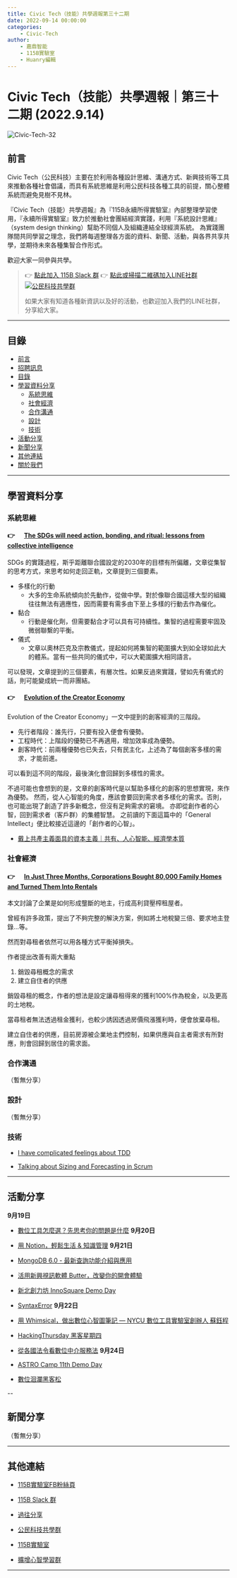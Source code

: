 ```yaml
---
title: Civic Tech（技能）共學週報第三十二期
date: 2022-09-14 00:00:00
categories:
	- Civic-Tech
author:
	- 嘉鼎智能
	- 115B實驗室
	- Huanry編輯
---
```

# Civic Tech（技能）共學週報｜第三十二期 (2022.9.14)

![Civic-Tech-32](/img/ct/32.png)

## 前言

Civic Tech（公民科技）主要在於利用各種設計思維、溝通方式、新興技術等工具來推動各種社會倡議，而具有系統思維是利用公民科技各種工具的前提，關心整體系統而避免見樹不見林。

『Civic Tech（技能）共學週報』為『115B永續所得實驗室』內部整理學習使用，『永續所得實驗室』致力於推動社會團結經濟實踐，利用『系統設計思維』（system design thinking）幫助不同個人及組織連結全球經濟系統。
為實踐團隊間共同學習之理念，我們將每週整理各方面的資料、新聞、活動，與各界共享共學，並期待未來各種集智合作形式。

歡迎大家一同參與共學。

>👉  [點此加入 115B Slack 群](https://bit.ly/Slack115b)
>👉  [點此或掃描二維碼加入LINE社群](https://line.me/ti/g2/Dj4AkbdDsY6o4D_CdDUB6Q)
>[![公民科技共學群](/img/產品共學群.jpg)](https://line.me/ti/g2/Dj4AkbdDsY6o4D_CdDUB6Q)
>
>如果大家有知道各種新資訊以及好的活動，也歡迎加入我們的LINE社群，分享給大家。

---
## 目錄
- [前言](#前言)
- [招聘訊息](#招聘訊息)
- [目錄](#目錄)
- [學習資料分享](#學習資料分享)
	- [系統思維](#系統思維)
	- [社會經濟](#社會經濟)
	- [合作溝通](#合作溝通)
	- [設計](#設計)
	- [技術](#技術)
- [活動分享](#活動分享)
- [新聞分享](#新聞分享)
- [其他連結](#其他連結)
- [關於我們](#關於我們)

---
## 學習資料分享
### 系統思維

####  👉 &emsp;  [The SDGs will need action, bonding, and ritual: lessons from collective intelligence](https://www.brookings.edu/blog/future-development/2022/09/09/the-sdgs-will-need-action-bonding-and-ritual-lessons-from-collective-intelligence/)


SDGs 的實踐過程，斯乎距離聯合國設定的2030年的目標有所偏離，文章從集智的思考方式，來思考如何走回正軌，文章提到三個要素。

- 多樣化的行動
	- 大多的生命系統傾向於先動作，從做中學。對於像聯合國這樣大型的組織往往無法有適應性，因而需要有需多由下至上多樣的行動去作為催化。
- 黏合
	- 行動是催化劑，但需要黏合才可以具有可持續性。集智的過程需要牢固及微弱聯繫的平衡。
- 儀式
	- 文章以奧林匹克及宗教儀式，提起如何將集智的範圍擴大到如全球如此大的體系。當有一些共同的儀式中，可以大範圍擴大相同語言。

可以發現，文章提到的三個要素，有層次性。如果反過來實踐，譬如先有儀式的話，則可能變成統一而非團結。


####  👉 &emsp;  [Evolution of the Creator Economy](https://medium.com/building-the-metaverse/evolution-of-the-creator-economy-9e038e8411af)

Evolution of the Creator Economy」一文中提到的創客經濟的三階段。

- 先行者階段：誰先行，只要有投入便會有優勢。
- 工程時代：上階段的優勢已不再適用，增加效率成為優勢。
- 創客時代：前兩種優勢也已失去，只有民主化，上述為了每個創客多樣的需求，才能前進。

可以看到這不同的階段，最後演化會回歸到多樣性的需求。

不過可能也會想到的是，文章的創客時代是以幫助多樣化的創客的思想實現，來作為優勢。
然而，從人心智能的角度，應該會要回到需求者多樣化的需求。否則，也可能出現了創造了許多新概念，但沒有足夠需求的窘境。
亦即從創作者的心智，回到需求者（客戶群）的集體智慧。
之前讀的下面這篇中的「General Intellect」便比較接近這邊的「創作者的心智」。

- [戴上共產主義面具的資本主義｜共有、人心智能、經濟學本質](https://sustainable-income-lab.github.io/the-communism-of-capital/)

### 社會經濟

####  👉 &emsp;  [In Just Three Months, Corporations Bought 80,000 Family Homes and Turned Them Into Rentals](https://survivingtomorrow.org/in-just-three-months-corporations-bought-80-000-family-homes-and-turned-them-into-rentals-b8250fb3efa8)


本文討論了企業是如何形成壟斷的地主，行成高利貸壓榨租屋者。

曾經有許多政策，提出了不夠完整的解決方案，例如將土地稅變三倍、要求地主登錄…等。

然而對尋租者依然可以用各種方式平衡掉損失。

作者提出改善有兩大重點

1. 銷毀尋租概念的需求
2. 建立自住者的供應

銷毀尋租的概念，作者的想法是設定讓尋租得來的獲利100%作為稅金，以及更高的土地稅。

當尋租者無法透過租金獲利，也較少誘因透過房價飛漲獲利時，便會放棄尋租。

建立自住者的供應，目前房源被企業地主們控制，如果供應與自主者需求有所對應，則會回歸到居住的需求面。

### 合作溝通

（暫無分享）

### 設計

（暫無分享）

### 技術

- [I have complicated feelings about TDD](https://buttondown.email/hillelwayne/archive/i-have-complicated-feelings-about-tdd-8403)

- [Talking about Sizing and Forecasting in Scrum](https://www.infoq.com/articles/sizing-forecasting-scrum/)

---
## 活動分享

**9月19日**
- [數位工具怎麼選？先思考你的問題是什麼](https://www.accupass.com/event/2209051649151708333129)
**9月20日**
- [用 Notion，輕鬆生活 & 知識管理](https://www.accupass.com/event/2209051739299839153830)
**9月21日**
- [MongoDB 6.0 - 最新查詢功能介紹與應用](https://www.accupass.com/event/2208290952438672925790)

- [活用新興視訊軟體 Butter，改變你的開會體驗](https://www.accupass.com/event/2209051758551243231326)

- [新北創力坊 InnoSquare Demo Day](https://www.accupass.com/event/2208050608126432036850)

- [SyntaxError](https://www.meetup.com/pythonhug/events/288201144/)
**9月22日**
- [用 Whimsical，做出數位心智圖筆記 — NYCU 數位工具實驗室創辦人 蘇鈺程](https://www.accupass.com/event/2209051820401009954107)

- [HackingThursday 黑客星期四](https://www.meetup.com/hackingthursday/events/288224911/)

- [從各國法令看數位中介服務法](https://ocftw.kktix.cc/events/internetfreedom-sep2022)
**9月24日**
- [ASTRO Camp 11th Demo Day](https://www.accupass.com/event/2208310417541985029946)

- [數位洄瀾黑客松](https://g0v-jothon.kktix.cc/events/g0v-hualienthon2022)

--
## 新聞分享

（暫無分享）

---
## 其他連結

- [115B實驗室FB粉絲頁](https://www.facebook.com/%E6%B0%B8%E7%BA%8C%E6%89%80%E5%BE%97%E5%AF%A6%E9%A9%97%E5%AE%A4-102916798609139)

- [115B Slack 群](https://bit.ly/Slack115b)

- [過往分享](/categories/Civic-Tech)

- [公民科技共學群](https://line.me/ti/g2/Dj4AkbdDsY6o4D_CdDUB6Q?utm_source=invitation&utm_medium=link_copy&utm_campaign=default)

- [115B實驗室](https://line.me/ti/g2/asPFU-0w4o9MIRSBdb4gtg?utm_source=invitation&utm_medium=link_copy&utm_campaign=default)

- [擴增心智學習群](https://line.me/ti/g2/asPFU-0w4o9MIRSBdb4gtg?utm_source=invitation&utm_medium=link_copy&utm_campaign=default)

---